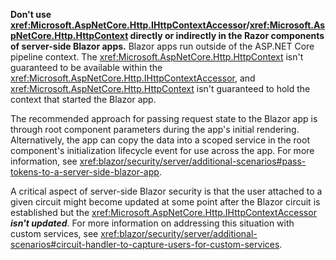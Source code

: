 **Don't use <xref:Microsoft.AspNetCore.Http.IHttpContextAccessor>/<xref:Microsoft.AspNetCore.Http.HttpContext> directly or indirectly in the Razor components of server-side Blazor apps.** Blazor apps run outside of the ASP.NET Core pipeline context. The <xref:Microsoft.AspNetCore.Http.HttpContext> isn't guaranteed to be available within the <xref:Microsoft.AspNetCore.Http.IHttpContextAccessor>, and <xref:Microsoft.AspNetCore.Http.HttpContext> isn't guaranteed to hold the context that started the Blazor app.

The recommended approach for passing request state to the Blazor app is through root component parameters during the app's initial rendering. Alternatively, the app can copy the data into a scoped service in the root component's initialization lifecycle event for use across the app. For more information, see <xref:blazor/security/server/additional-scenarios#pass-tokens-to-a-server-side-blazor-app>.

A critical aspect of server-side Blazor security is that the user attached to a given circuit might become updated at some point after the Blazor circuit is established but the <xref:Microsoft.AspNetCore.Http.IHttpContextAccessor> ***isn't updated***. For more information on addressing this situation with custom services, see <xref:blazor/security/server/additional-scenarios#circuit-handler-to-capture-users-for-custom-services>.
